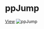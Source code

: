 # ppJump
[View](https://honziktillu.github.io/ppJump/)
![ppJump](https://i.redd.it/64h3ddjznmm21.gif)
